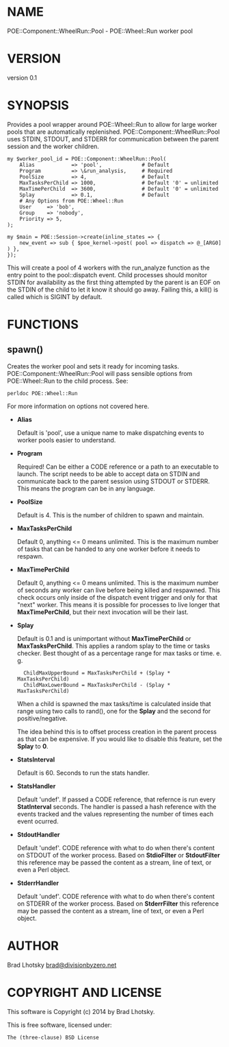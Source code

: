 # NAME

POE::Component::WheelRun::Pool - POE::Wheel::Run worker pool

# VERSION

version 0.1

# SYNOPSIS

Provides a pool wrapper around POE::Wheel::Run to allow for large worker pools that are automatically replenished.
POE::Component::WheelRun::Pool uses STDIN, STDOUT, and STDERR for communication between the parent session and the worker children.

    my $worker_pool_id = POE::Component::WheelRun::Pool(
        Alias            => 'pool',             # Default
        Program          => \&run_analysis,     # Required
        PoolSize         => 4,                  # Default
        MaxTasksPerChild => 1000,               # Default '0' = unlimited
        MaxTimePerChild  => 3600,               # Default '0' = unlimited
        Splay            => 0.1,                # Default
        # Any Options from POE::Wheel::Run
        User     => 'bob',
        Group    => 'nobody',
        Priority => 5,
    );

    my $main = POE::Session->create(inline_states => {
        new_event => sub { $poe_kernel->post( pool => dispatch => @_[ARG0] ) },
    });

This will create a pool of 4 workers with the run\_analyze function as the entry point to the pool::dispatch event.  Child processes
should monitor STDIN for availability as the first thing attempted by the parent is an EOF on the STDIN of the child to let it know it should
go away.  Failing this, a kill() is called which is SIGINT by default.

# FUNCTIONS

## spawn()

Creates the worker pool and sets it ready for incoming tasks.
POE::Component::WheelRun::Pool will pass sensible options from POE::Wheel::Run
to the child process.  See:

    perldoc POE::Wheel::Run

For more information on options not covered here.

- **Alias**

    Default is 'pool', use a unique name to make dispatching events to worker pools easier to understand.

- **Program**

    Required! Can be either a CODE reference or a path to an executable to launch.  The script needs to be able to accept data on STDIN and communicate
    back to the parent session using STDOUT or STDERR.  This means the program can be in any language.

- **PoolSize**

    Default is 4.  This is the number of children to spawn and maintain.

- **MaxTasksPerChild**

    Default 0, anything <= 0 means unlimited.  This is the maximum number of tasks that can be handed to any one worker before it needs to respawn.

- **MaxTimePerChild**

    Default 0, anything <= 0 means unlimited.  This is the maximum number of seconds any worker can live before being killed and respawned.  This check occurs only inside of the
    dispatch event trigger and only for that "next" worker.   This means it is possible for processes to live longer that **MaxTimePerChild**, but their next invocation will
    be their last.

- **Splay**

    Default is 0.1 and is unimportant without **MaxTimePerChild** or **MaxTasksPerChild**.  This applies a random splay to the time or tasks checker.  Best thought of as a percentage
    range for max tasks or time.  e. g.

        ChildMaxUpperBound = MaxTasksPerChild + (Splay * MaxTasksPerChild)
        ChildMaxLowerBound = MaxTasksPerChild - (Splay * MaxTasksPerChild)

    When a child is spawned the max tasks/time is calculated inside that range using two calls to rand(), one for the **Splay** and the second for positive/negative.

    The idea behind this is to offset process creation in the parent process as that can be expensive.  If you would like to disable this feature, set the **Splay** to **0**.

- **StatsInterval**

    Default is 60.  Seconds to run the stats handler.

- **StatsHandler**

    Default 'undef'.  If passed a CODE reference, that refernce is run every **StatInterval** seconds. The handler is passed a hash reference with the events tracked and the values
    representing the number of times each event ocurred.

- **StdoutHandler**

    Default 'undef'.  CODE reference with what to do when there's content on STDOUT of the worker process.  Based on **StdioFilter** or **StdoutFilter** this reference may be passed
    the content as a stream, line of text, or even a Perl object.

- **StderrHandler**

    Default 'undef'.  CODE reference with what to do when there's content on STDERR of the worker process.  Based on **StderrFilter** this reference may be passed
    the content as a stream, line of text, or even a Perl object.

# AUTHOR

Brad Lhotsky <brad@divisionbyzero.net>

# COPYRIGHT AND LICENSE

This software is Copyright (c) 2014 by Brad Lhotsky.

This is free software, licensed under:

    The (three-clause) BSD License
